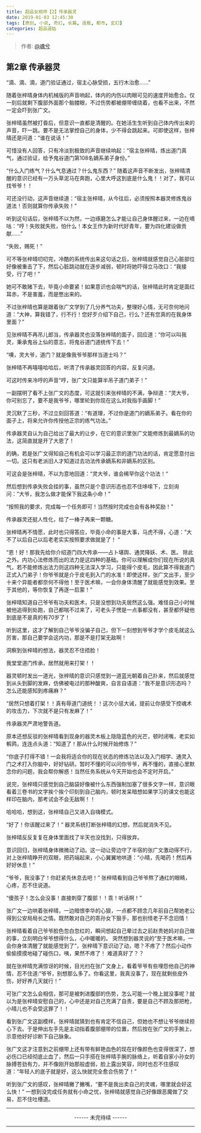 ```yaml
---
title: 超品女相师【2】传承器灵
date: 2019-01-03 12:45:30
tags: [原创, 小说, 奇幻, 长篇, 连载, 都市, 玄幻]
categories: 超品道姑
---
```


> 作者: [@魂兮](http://weibo.com/paigu77)

## 第2章 传承器灵

“滴、滴、滴，道门验证通过，宿主心脉受损，五行木治愈……”

随着张梓晴身体内机械版的声音响起，体内的内伤以肉眼可见的速度开始愈合。仅一刻后就剩下腹部外面那个骷髅眼，不过伤势都被绷带缠绕着，也看不出来，不然一定会吓到张广文。

张梓晴虽然被打昏后，但意识一直都是清醒的。在她活生生听到自己体内传出来的声音，吓一跳。要不是无法掌控自己的身体，少不得会跳起来。可即使这样，张梓晴还是问道：“谁在说话！”

可惜没有人回答，只有冷淡到极致的声音继续响起：“宿主张梓晴，炼出道门真气，通过验证，给予鬼谷道门第108名嫡系弟子身份。”

“什么入门练气？什么气息通过？什么鬼东西？” 随着这声音不断发出，张梓晴清醒的意识已经有一万头草泥马在奔跑，心里大呼这到底是什么鬼！！对了，我可以找爷爷！！

可还没行动，这声音继续道：“宿主张梓晴，从今往后，必须按照本器灵修炼鬼谷道法！否则就算你传承失败！”

听到这句话后，张梓晴不以为然，一边琢磨怎么才能让自己身体醒过来，一边在嘀咕：“哼！失败就失败，怕什么！本女王作为新时代好青年，要为四化建设做贡献……”

“失败，赐死！” 

可不等张梓晴叨叨完，冷酷的系统传出来这句话之后，张梓晴就感觉自己心脏部位好像被重击了下，然后心脏跳动就在逐步减弱，顿时将她吓得立马改口：“我接受，行了吧！”

她可不敢赌下去，毕竟小命要紧！如果意识也会喘气的话，张梓晴此时肯定是面红耳赤，不是害羞，而是憋出来的。

不过张梓晴也算是跟着张广文学到了几分养气功夫，整理好心情，无可奈何地问道：“大神，算我错了，行不行！您好歹介绍下自己，行么？还有您真的在我身体里面？”

见张梓晴不再吊儿郎当，传承器灵也没落张梓晴的面子，回应道：“你可以叫我灵，秉承鬼谷上仙的意志，将鬼谷道门道统传下去！”

“噢，灵大爷，道门？就是像我爷爷那样当道士吗？” 

张梓晴不再嘻嘻哈哈后，听清了传承器灵回答的内容，反复问道。

可这时传来冷哼的声音“哼，张广文只能算半吊子道门弟子！” 

一副摆明了看不上张广文的态度，可这就引来张梓晴的不满，争辩道：“灵大爷，你可别忘了，要不是我爷爷，哪里轮到你现在这么对我指手画脚！”

灵沉默了三秒，不过立刻回答道：“有道理，不过你是道门的嫡系弟子。看在你的面子上，将来允许你传授他正宗的练气功法。” 

传承器灵自认为自己给出了最大的让步，在它的意识里张广文能修炼到最嫡系的功法，这简直就是开了大恩了！ 

的确，若是张广文得知自己有机会可以学习最正宗的道门功法的话，肯定愿意付出一切。这只有老派旧人才知道过去功法传承嫡系和非嫡系的区别。

可这会是张梓晴，不以为意地回道：“灵大爷，谁会稀罕你这个功法！“ 

然后想到传承失败会挂的事，虽然只是个意识形态也忍不住哆嗦下，立刻询问：”大爷，我怎么做才能保下我这条小命！”

“按照我的要求，完成每一个任务即可！当然按时完成也会有各种奖励！” 

传承器灵还挺人性化，给了一棒子再来一颗糖。

张梓晴再不情愿，此时也只得答应，毕竟小命的事是大事，马虎不得，心道：”大不了以后自己以后老老实实按照要求做就是了！ “

“恩！好！那我先给你介绍道门四大传承——占卜堪舆、通灵降妖、术、医。 除此之外。内功心法修炼而出的法力是这四种的基础。你可以理解成你们现在所说的真气，若不能修炼出法力则这四种无法深入学习，只能得个皮毛，因此算不得我道门正式入门弟子！你爷爷就是介于皮毛到入门的水准！即使这样，张广文出手，至少十来个异能者都奈何不得他！至于医术嘛，一会你身体清醒了就能感觉到效果。至于其他的，等你恢复了再逐一启蒙！”

张梓晴知道自己爷爷有功夫和医术，只是没想到功夫居然这么强。难怪自己小时候被他追得到处跑，自己都喘不过来了，可老头子愣是一点事都没有，甚至都怀疑他到底是不是真的有70岁了！

听到这里，这才了解到自己爷爷没骗子自己，但下一刻想到爷爷才学个皮毛就这么厉害，那自己要学会这内功，那是不是打架无敌啊！

洞察到张梓晴的想法，器灵忍不住捂脸！

我堂堂道门传承，居然就用来打架！！

器灵顿时发出一道光，张梓晴的意识只感觉到一道蓝光朝着自己扑来，然后就感觉到从头到脚的发麻，仿佛被电过的那种酸爽，自言自语道：“我不是意识形态吗？怎么还能感知到疼痛麻？”

“居然只想着打架！！真有辱道门道统！！这次小惩大诫，提前让你感受下控魂术的攻击力，下次就不是只有发麻了！”

传承器灵严肃地警告道。

原本还想反驳的张梓晴看到现身的器灵木板上隐隐蓝色的光芒，顿时闭嘴，老实如鹌鹑，连连点头道：“知道了！那从什么时候开始修炼？”

“你底子打得不错！一会我将适合你的现在状态的修炼功法以及入门相学、通灵入门之术打入你脑中，好好钻研。暂时不懂的可以问你爷爷，再不懂的，直接心里默念你的问题，我会帮你解惑！当然任务系统从今天开始也会不定时开启。”

说完，张梓晴只感觉到自己脑袋好像被什么东西强制加塞了很多文字一样，意识眼看着三卷书的文字挨个挨个印刻到自己脑内，顿时发呆暗想如果学习的课文也能这样印在脑内，那考试会不会无敌啊！！

哈哈哈，想到这，张梓晴自己又进入自嗨模式。

“好了！你该醒过来了！“ 器灵系统打断张梓晴的幻想，然后就消失不见。

张梓晴反反复复在身体里面找了半天也没找到，只得放弃。

意识回归，张梓晴身体微微动了动。这一动让旁边守了半宿的张广文激动得不行，对上张梓晴睁开的双眼，把药端起来，小心翼翼地哄道：“小晴，先喝药！然后再好好休息！”

“爷爷，我没事了！你赶紧先休息去吧！” 张梓晴看到自己爷爷熬了通红的眼睛，心疼，忍不住说道。

“傻孩子！怎么会没事！直接刺穿了腹部！！乖！听话啊！”

张广文一边哄着张梓晴，一边暗恨李华的心狠，一点都不顾念几年前自己帮她老公得到公安局局长之情。既然敢对自己的乖孙女下狠手，那也别怪老子不念旧情！

张梓晴看着自己爷爷脸色忽白忽红的，瞬间想起自己晕过去之前赵贵她妈对自己做的事，立刻明白爷爷想得什么，心中暖暖的。 突然想到器灵说的“至于医术嘛，一会你身体清醒了就能感觉到了”，张梓晴下意识动了动，嗯？不疼了？然后小动作偷偷摸摸地碰了碰伤口，咦，果然不疼了！ 难道真好了？？

就在张梓晴充满惊讶的时候，目光扫在张广文身上，看着爷爷有些埋怨他自己的神情，忍不住道:“爷爷，别想那么多了。你看这里，我真没事了，现在就剩些皮外伤，好好养几天就行！”

可张广文怎么会相信，那可是被刺进腹部的伤势，怎么可能一个晚上就没事呢？就以为是张梓晴安慰自己的，心中还是对自己充满了自责，要是自己不顾及那把枪，小晴儿也不会受这罪了！！

看到张广文这副模样，张梓晴就猜到也有肯定不信自己，但她也不想让爷爷继续担心下去。于是伸出左手先是主动指着腹部绷带的位置，然后按在张广文的手腕上，示意他好好诊断下自己脉象。

张广文这才注意到之前绷带上还有带有鲜艳血色的现在好像颜色也变得很深了，想必伤口已经彻底止血了，然后一只手搭在张梓晴手腕的脉络上，听着自家小孙女的脉搏苍劲有力，并不像刚开始那般虚弱，脸上露出笑容，同时也忍不住感叹道：“年轻人的底子就是好，这么快就完全愈合伤势了！”

听到张广文的感叹，张梓晴撇了撇嘴，“要不是我出卖自己的灵魂，哪里就会好这么快！” 一想到没完成任务就有小命之忧，张梓晴就感觉自己好像跟恶魔做了交易，忍不住吐槽道。

---

<center> ------ 未完待续 ------ </center>

---

